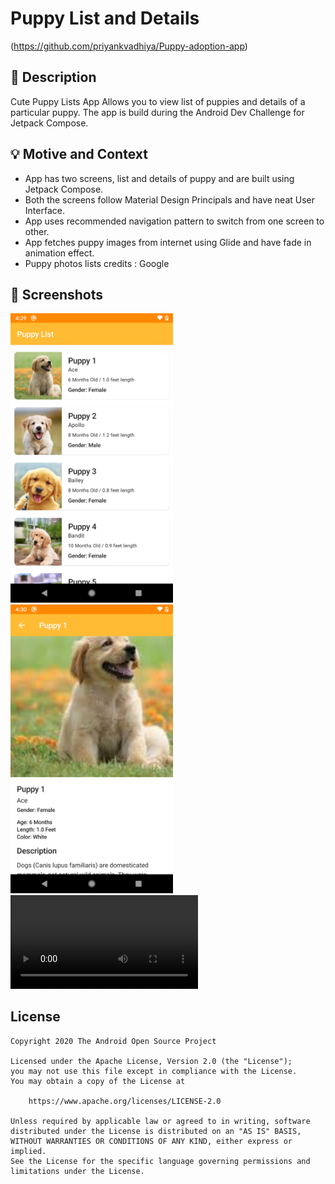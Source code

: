 # Puppy List and Details

<!--- Replace <OWNER> with your Github Username and <REPOSITORY> with the name of your repository. -->
<!--- You can find both of these in the url bar when you open your repository in github. -->
(https://github.com/priyankvadhiya/Puppy-adoption-app)

## :scroll: Description

<!--- Describe your app in one or two sentences -->
Cute Puppy Lists App Allows you to view list of puppies and details of a particular puppy.
The app is build during the Android Dev Challenge for Jetpack Compose.

## :bulb: Motive and Context

<!--- Optionally point readers to interesting parts of your submission. -->
<!--- What are you especially proud of? -->

- App has two screens, list and details of puppy and are built using Jetpack Compose.
- Both the screens follow Material Design Principals and have neat User Interface.
- App uses recommended navigation pattern to switch from one screen to other.
- App fetches puppy images from internet using Glide and have fade in animation effect.
- Puppy photos lists credits : Google

## :camera_flash: Screenshots

<!-- You can add more screenshots here if you like -->
<img src="/results/screenshot_1.png" width="260">
&emsp;<img src="/results/screenshot_2.png" width="260">

<video controls="controls">
  <source type="video/mp4" src="/results/video.mp4"></source>
</video>

## License

```
Copyright 2020 The Android Open Source Project

Licensed under the Apache License, Version 2.0 (the "License");
you may not use this file except in compliance with the License.
You may obtain a copy of the License at

    https://www.apache.org/licenses/LICENSE-2.0

Unless required by applicable law or agreed to in writing, software
distributed under the License is distributed on an "AS IS" BASIS,
WITHOUT WARRANTIES OR CONDITIONS OF ANY KIND, either express or implied.
See the License for the specific language governing permissions and
limitations under the License.
```
